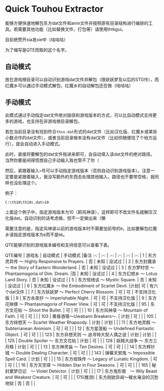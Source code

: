 # Quick Touhou Extractor

能够方便快速地解包东方dat文件和anm文件并按照原有目录结构进行编排的工具。若需要其他功能（比如替换文件，打包等）请使用thtkgui。

目前绝赞开xia发xie中（咕咕咕）

为了缩写是QTE而取的这个名字。

## 自动模式

放在游戏根目录可以自动识别游戏dat文件并解包（限妖妖梦及以后的STG作），而红魔乡可以通过手动模式解包，红魔乡的自动解包还在做（咕咕咕）

## 手动模式

此模式通过手动指定dat文件绝对路径和游戏版本的方式，可以比自动模式支持更多的游戏，也支持在非游戏根目录解包。

若在当前目录没有找到符合`thxx.dat`形式的dat文件（比如汉化版、红魔乡或某些小数点作的dat文件），或者当前目录根本没有dat文件（比如你随便找了个地方运行），就会自动进入手动模式。

此时，直接将要解包的dat文件拖进来即可，会自动填入该dat文件的绝对路径。当然你要是闲得慌想自己手动输入我也管不了你（

然后，紧跟着输入`>`号可以手动指定游戏版本（否则自动识别游戏版本）。注意一定要是紧跟着输入，我没写额外的东西去处理其他输入。路径也不要带空格，我同样也没处理这个。

例子：

<code>C:\th10\th10c.dat>10</code>

上面这个例子中，指定游戏版本为10（即风神录），这样即可不改文件名就解压汉化版dat。自动识别的话考虑做，但不一定做出来（懒

需要注意的是，指定风神录以前的游戏版本时不需要加前导的`0`，比如要解包红魔乡请指定游戏版本为`6`而不是`06`。

QTE能够识别的游戏版本编号和支持信息可以查看下表。

QTE编号 | 游戏名 | 自动模式 | 手动模式 |备注
:-: | :-: | :-: | :-: | :-: | :-:
| 1 | 东方灵异传 ～ Highly Responsive to Prayers. | 否 | 未知 | 没试过 |
| 2 | 东方封魔录 ～ the Story of Eastern Wonderland. | 否 | 未知 | 没试过 |
| 3 | 东方梦时空 ～ Phantasmagoria of Dim. Dream. |否 | 未知 | 没试过 |
| 4 | 东方幻想乡 ～ Lotus Land Story. | 否 | 未知 | 没试过 |
| 5 | 东方怪绮谈 ～ Mystic Square. | 否 | 未知 | 没试过 |
| 6 | 东方红魔乡 ～ the Embodiment of Scarlet Devil. |计划| 可 | 有六个dat文件 |
| 7 | 东方妖妖梦 ～ Perfect Cherry Blossom. | 可 | 可 | 不支持汉化版 |
| 8 | 东方永夜抄 ～ Imperishable Night. | 可 | 可 | 不支持汉化版 |
| 9 | 东方花映塚 ～ Phantasmagoria of Flower View. | 可 | 可 | 不支持汉化版 |
| 95 | 东方文花帖 ～ Shoot the Bullet. | 可 | 可 |  |
| 10 | 东方风神录 ～ Mountain of Faith. | 可 | 可 |  |
| 103 | 黄昏酒場～Uwabami Breakers～. | 计划 | 可 |  |
| 105 | 东方绯想天 ～ Scarlet Weather Rhapsody. | 计划 | 计划 |  |
| 11 | 东方地灵殿 ～ Subterranean Animism. | 可 | 可 |  |
| 12 | 东方星莲船 ～ Undefined Fantastic Object. | 可 | 可 |  |
| 123 | 东方非想天则 ～ 追寻特大型人偶之谜 | 计划 | 计划 |  |
| 125 | Double Spoiler ～ 东方文花帖 | 计划 | 可 |  |
| 128 | 妖精大战争 ～ 东方三月精 | 计划 | 可 |  |
| 13 | 东方神灵庙 ～ Ten Desires. | 可 | 可 |  |
| 14 | 东方辉针城 ～ Double Dealing Character. | 可 | 可 |  |
| 143 | 弹幕天邪鬼 ～ Impossible Spell Card. | 计划 | 可 |  |
| 15 | 东方绀珠传 ～ Legacy of Lunatic Kingdom. | 可 | 可 |  |
| 16 | 东方天空璋 ～ Hidden Star in Four Seasons. | 可 | 可 |  |
| 165 | 秘封噩梦日记　～ Violet Detector. | 计划 | 可 |  |
| 17 | 东方鬼形兽　～ Wily Beast and Weakest Creature. | 可 | 可 |  |
| 175(推测) | 东方刚欲异闻～被水淹没的沉愁地狱 | 否 | 否 |  |

